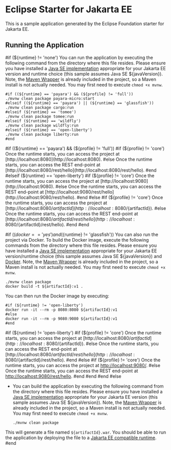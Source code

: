 # Eclipse Starter for Jakarta EE
This is a sample application generated by the Eclipse Foundation starter for Jakarta EE.

## Running the Application
#if (${runtime} != 'none')
You can run the application by executing the following command from the directory where this file resides. 
Please ensure you have installed a [Java SE implementation](https://adoptium.net) appropriate for your 
Jakarta EE version and runtime choice (this sample assumes Java SE ${javaVersion}). Note, 
the [Maven Wrapper](https://maven.apache.org/wrapper/) is already included in the project, so a Maven install 
is not actually needed. You may first need to execute `chmod +x mvnw`.

```
#if ((${runtime} == 'payara') && (${profile} != 'full'))
./mvnw clean package payara-micro:start
#elseif ((${runtime} == 'payara') || (${runtime} == 'glassfish'))
./mvnw clean package cargo:run
#elseif (${runtime} == 'tomee')
./mvnw clean package tomee:run
#elseif (${runtime} == 'wildfly')
./mvnw clean package wildfly:run
#elseif (${runtime} == 'open-liberty')
./mvnw clean package liberty:run
#end
```

#if ((${runtime} == 'payara') && (${profile} != 'full'))
#if (${profile} != 'core')
Once the runtime starts, you can access the project at [http://localhost:8080](http://localhost:8080).
#else
Once the runtime starts, you can access the REST end-point at [http://localhost:8080/rest/hello](http://localhost:8080/rest/hello).
#end
#elseif (${runtime} == 'open-liberty')
#if (${profile} != 'core')
Once the runtime starts, you can access the project at [http://localhost:9080](http://localhost:9080).
#else
Once the runtime starts, you can access the REST end-point at [http://localhost:9080/rest/hello](http://localhost:9080/rest/hello).
#end
#else
#if (${profile} != 'core')
Once the runtime starts, you can access the project at [http://localhost:8080/${artifactId}](http://localhost:8080/${artifactId}).
#else
Once the runtime starts, you can access the REST end-point at [http://localhost:8080/${artifactId}/rest/hello](http://localhost:8080/${artifactId}/rest/hello).
#end
#end

#if ((${docker} == 'yes') and (${runtime} != 'glassfish'))
You can also run the project via Docker. To build the Docker image, execute the following commands from the 
directory where this file resides. Please ensure you have installed 
a [Java SE implementation](https://adoptium.net) appropriate for your Jakarta EE version/runtime 
choice (this sample assumes Java SE ${javaVersion}) and 
[Docker](https://docs.docker.com/get-docker/). Note, 
the [Maven Wrapper](https://maven.apache.org/wrapper/) is already included in the project, so a Maven install 
is not actually needed. You may first need to execute `chmod +x mvnw`.

```
./mvnw clean package
docker build -t ${artifactId}:v1 .
```

You can then run the Docker image by executing:

```
#if (${runtime} != 'open-liberty')
docker run -it --rm -p 8080:8080 ${artifactId}:v1
#else
docker run -it --rm -p 9080:9080 ${artifactId}:v1
#end
```

#if (${runtime} != 'open-liberty')
#if (${profile} != 'core')
Once the runtime starts, you can access the project at [http://localhost:8080/${artifactId}](http://localhost:8080/${artifactId}).
#else
Once the runtime starts, you can access the REST end-point at [http://localhost:8080/${artifactId}/rest/hello](http://localhost:8080/${artifactId}/rest/hello).
#end
#else
#if (${profile} != 'core')
Once the runtime starts, you can access the project at [http://localhost:9080/](http://localhost:9080/).
#else
Once the runtime starts, you can access the REST end-point at [http://localhost:9080/rest/hello](http://localhost:9080/rest/hello).
#end
#end
#end
#else
* You can build the application by executing the following command from the directory where this file resides. 
Please ensure you have installed a [Java SE implementation](https://adoptium.net) appropriate for your 
Jakarta EE version (this sample assumes Java SE ${javaVersion}). Note, 
the [Maven Wrapper](https://maven.apache.org/wrapper/) is already included in the project, so a Maven install 
is not actually needed. You may first need to execute `chmod +x mvnw`.

  ```
  ./mvnw clean package
  ```
 
This will generate a file named `${artifactId}.war`. You should be able to run the application by deploying 
the file to a [Jakarta EE compatible runtime](https://jakarta.ee/compatibility).
#end
